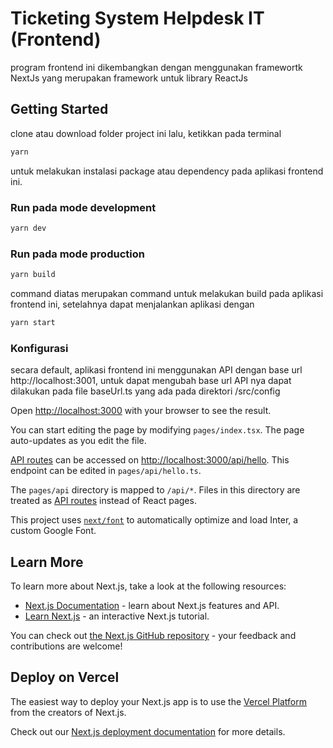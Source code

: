 # Ticketing System Helpdesk IT (Frontend)
program frontend ini dikembangkan dengan menggunakan framewortk NextJs yang merupakan framework untuk library ReactJs

## Getting Started
clone atau download folder project ini lalu, ketikkan pada terminal

```bash
yarn
```
untuk melakukan instalasi package atau dependency pada aplikasi frontend ini.

### Run pada mode development
```bash
yarn dev
```

### Run pada mode production
```bash
yarn build
```
command diatas merupakan command untuk melakukan build pada aplikasi frontend ini, setelahnya dapat menjalankan aplikasi dengan 
```bash
yarn start
```

### Konfigurasi
secara default, aplikasi frontend ini menggunakan API dengan base url http://localhost:3001, untuk dapat mengubah base url API nya dapat dilakukan pada file 
baseUrl.ts yang ada pada direktori /src/config


Open [http://localhost:3000](http://localhost:3000) with your browser to see the result.

You can start editing the page by modifying `pages/index.tsx`. The page auto-updates as you edit the file.

[API routes](https://nextjs.org/docs/api-routes/introduction) can be accessed on [http://localhost:3000/api/hello](http://localhost:3000/api/hello). This endpoint can be edited in `pages/api/hello.ts`.

The `pages/api` directory is mapped to `/api/*`. Files in this directory are treated as [API routes](https://nextjs.org/docs/api-routes/introduction) instead of React pages.

This project uses [`next/font`](https://nextjs.org/docs/basic-features/font-optimization) to automatically optimize and load Inter, a custom Google Font.

## Learn More

To learn more about Next.js, take a look at the following resources:

- [Next.js Documentation](https://nextjs.org/docs) - learn about Next.js features and API.
- [Learn Next.js](https://nextjs.org/learn) - an interactive Next.js tutorial.

You can check out [the Next.js GitHub repository](https://github.com/vercel/next.js/) - your feedback and contributions are welcome!

## Deploy on Vercel

The easiest way to deploy your Next.js app is to use the [Vercel Platform](https://vercel.com/new?utm_medium=default-template&filter=next.js&utm_source=create-next-app&utm_campaign=create-next-app-readme) from the creators of Next.js.

Check out our [Next.js deployment documentation](https://nextjs.org/docs/deployment) for more details.
